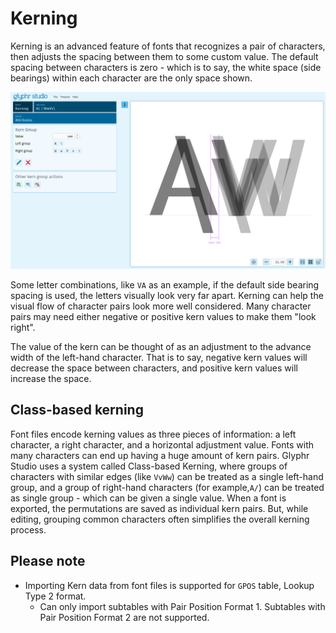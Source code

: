 # Kerning

Kerning is an advanced feature of fonts that recognizes a pair of characters, then adjusts the spacing between them to some custom value. The default spacing between characters is zero - which is to say, the white space (side bearings) within each character are the only space shown.

![Kerning page](../img/page_kerning.png)

Some letter combinations, like `VA` as an example, if the default side bearing spacing is used, the letters visually look very far apart. Kerning can help the visual flow of character pairs look more well considered. Many character pairs may need either negative or positive kern values to make them "look right".

The value of the kern can be thought of as an adjustment to the advance width of the left-hand character. That is to say, negative kern values will decrease the space between characters, and positive kern values will increase the space.

## Class-based kerning

Font files encode kerning values as three pieces of information: a left character, a right character, and a horizontal adjustment value. Fonts with many characters can end up having a huge amount of kern pairs. Glyphr Studio uses a system called Class-based Kerning, where groups of characters with similar edges (like `VvWw`) can be treated as a single left-hand group, and a group of right-hand characters (for example,`A/`) can be treated as single group - which can be given a single value. When a font is exported, the permutations are saved as individual kern pairs. But, while editing, grouping common characters often simplifies the overall kerning process.

## Please note

- Importing Kern data from font files is supported for `GPOS` table, Lookup Type 2 format.
  - Can only import subtables with Pair Position Format 1. Subtables with Pair Position Format 2 are not supported.